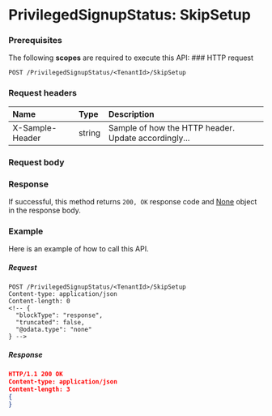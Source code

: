 # PrivilegedSignupStatus: SkipSetup


### Prerequisites
The following **scopes** are required to execute this API: ### HTTP request
<!-- { "blockType": "ignored" } -->
```http
POST /PrivilegedSignupStatus/<TenantId>/SkipSetup

```
### Request headers
| Name       | Type | Description|
|:---------------|:--------|:----------|
| X-Sample-Header  | string  | Sample of how the HTTP header. Update accordingly...|

### Request body

### Response
If successful, this method returns `200, OK` response code and [None](../resources/none.md) object in the response body.

### Example
Here is an example of how to call this API.
##### Request
<!-- {
  "blockType": "request",
  "name": "privilegedsignupstatus_skipsetup"
}-->
```http
POST /PrivilegedSignupStatus/<TenantId>/SkipSetup
Content-type: application/json
Content-length: 0
<!-- {
  "blockType": "response",
  "truncated": false,
  "@odata.type": "none"
} -->
```
##### Response
```json
HTTP/1.1 200 OK
Content-type: application/json
Content-length: 3
{
}
```

<!-- uuid: 21c50fcf-33f6-4100-a76a-476156391b0e
2015-10-15 03:41:20 UTC -->
<!-- {
  "type": "#page.annotation",
  "description": "PrivilegedSignupStatus: SkipSetup",
  "keywords": "",
  "section": "documentation",
  "tocPath": ""
}-->